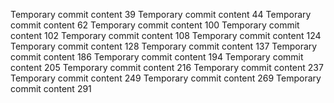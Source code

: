 Temporary commit content 39
Temporary commit content 44
Temporary commit content 62
Temporary commit content 100
Temporary commit content 102
Temporary commit content 108
Temporary commit content 124
Temporary commit content 128
Temporary commit content 137
Temporary commit content 186
Temporary commit content 194
Temporary commit content 205
Temporary commit content 216
Temporary commit content 237
Temporary commit content 249
Temporary commit content 269
Temporary commit content 291
